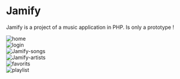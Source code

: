 # Jamify

Jamify is a project of a music application in PHP. Is only a prototype !

![home](https://user-images.githubusercontent.com/8513106/144715097-7ee98016-d6bf-49f8-b55c-12575f5ae998.png) 
<br>
![login](https://user-images.githubusercontent.com/8513106/144715101-1e46ead8-aee2-4f07-8f76-1d1456eb8295.png)
<br>
![Jamify-songs](https://user-images.githubusercontent.com/8513106/144715105-5aef9ee8-16db-4fc7-ad80-25e318283515.png)
<br>
![Jamify-artists](https://user-images.githubusercontent.com/8513106/144715106-95cc2679-aa41-4369-97cb-4c1866da6e1d.jpg)
<br>
![favorits](https://user-images.githubusercontent.com/8513106/144715107-c93de371-6812-4f95-8000-c821a2052efb.png)
<br>
![playlist](https://user-images.githubusercontent.com/8513106/144715110-a4b8fda7-faef-4745-9517-2d707a9f4923.png)

